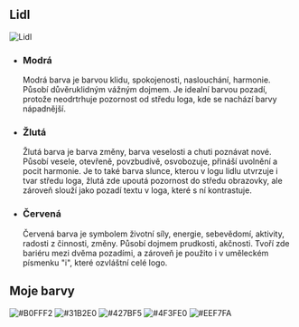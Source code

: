 ## Lidl

![Lidl](http://tous-logos.com/wp-content/uploads/2018/02/Symbole-Lidl.jpg)

- ### Modrá
  Modrá barva je barvou klidu, spokojenosti, naslouchání, harmonie. Působí důvěruklidným vážným dojmem. Je idealní barvou pozadí, protože neodrtrhuje pozornost od středu loga, kde se nachází barvy nápadnější.

- ### Žlutá
  Žlutá barva je barva změny, barva veselosti a chuti poznávat nové. Působí vesele, otevřeně, povzbudivě, osvobozuje, přináší uvolnění a pocit harmonie. Je to také barva slunce, kterou v logu lidlu utvrzuje i tvar středu loga, žlutá zde upoutá pozornost do středu obrazovky, ale zároveň slouží jako pozadí textu v loga, které s ní kontrastuje. 

- ### Červená
  Červená barva je symbolem životní síly, energie, sebevědomí, aktivity, radosti z činnosti, změny. Působí dojmem prudkosti, akčnosti. Tvoří zde bariéru mezi dvěma pozadími, a zároveň je použito i v uměleckém písmenku "i", které ozvláštní celé logo.

## Moje barvy

![#B0FFF2](https://placehold.co/180x180/B0FFF2/000)
![#31B2E0](https://placehold.co/180x180/31B2E0/FFF)
![#427BF5](https://placehold.co/180x180/427BF5/FFF)
![#4F3FE0](https://placehold.co/180x180/4F3FE0/FFF)
![#EEF7FA](https://placehold.co/180x180/EEF7FA/000)
